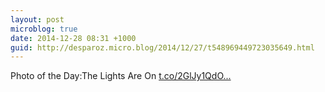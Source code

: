 ```yaml
---
layout: post
microblog: true
date: 2014-12-28 08:31 +1000
guid: http://desparoz.micro.blog/2014/12/27/t548969449723035649.html
---
```

Photo of the Day:The Lights Are On [t.co/2GlJy1QdO...](http://t.co/2GlJy1QdOW)
